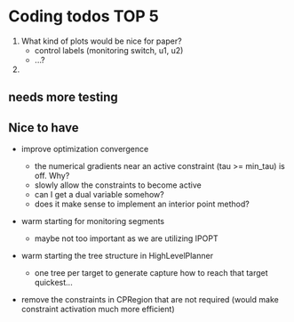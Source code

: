 # Coding todos TOP 5
1. What kind of plots would be nice for paper?
    - control labels (monitoring switch, u1, u2)
    - ...?
2. 

## needs more testing

## Nice to have
- improve optimization convergence
    - the numerical gradients near an active constraint (tau >= min_tau) is off. Why?
    - slowly allow the constraints to become active
    - can I get a dual variable somehow?
    - does it make sense to implement an interior point method?

- warm starting for monitoring segments
    - maybe not too important as we are utilizing IPOPT
- warm starting the tree structure in HighLevelPlanner
    - one tree per target to generate capture how to reach that target quickest...
- remove the constraints in CPRegion that are not required (would make constraint activation much more efficient)